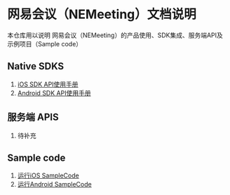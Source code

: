 # 网易会议（NEMeeting）文档说明

本仓库用以说明 网易会议（NEMeeting）的产品使用、SDK集成、服务端API及示例项目（Sample code）

## Native SDKS
1. [iOS SDK API使用手册](开发文档/SDK集成/iOS/user_guide.MD)
2. [Android SDK API使用手册](开发文档/SDK集成/Android/user_guide.MD)

## 服务端 APIS
1. 待补充


## Sample code
1. [运行iOS SampleCode](SampleCode/iOS/NEMeetingDemo/README.md)
2. [运行Android SampleCode](SampleCode/Android/README.md)
